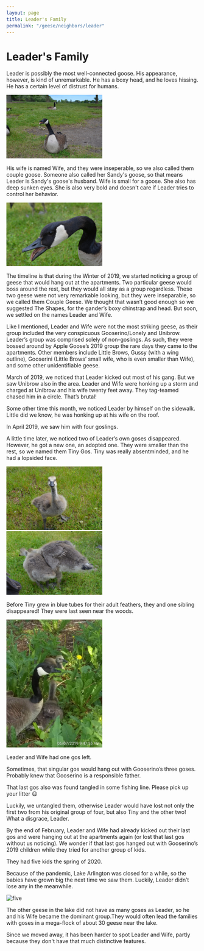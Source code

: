 ```yaml
---
layout: page
title: Leader's Family
permalink: "/geese/neighbors/leader"
--- 
```


<h1>Leader's Family</h1>

Leader is possibly the most well-connected goose. His appearance, however, is kind of unremarkable. He has a boxy head, and he loves hissing. He has a certain level of distrust for humans. 

<img src="/images/geese/leader/hiss.jpg" alt="hiss" style="height: 50%; width: 50%;"/>


His wife is named Wife, and they were inseperable, so we also called them couple goose. Someone also called her Sandy's goose, so that means Leader is Sandy's goose's husband. Wife is small for a goose. She also has deep sunken eyes. She is also very bold and doesn't care if Leader tries to control her behavior.

<img src="/images/geese/leader/wife.jpg" alt="wife" style="height: 50%; width: 50%;"/>


The timeline is that during the Winter of 2019, we started noticing a group of geese that would hang out at the apartments. Two particular geese would boss around the rest, but they would all stay as a group regardless. These two geese were not very remarkable looking, but they were inseparable, so we called them Couple Geese. We thought that wasn’t good enough so we suggested The Shapes, for the gander’s boxy chinstrap and head. But soon, we settled on the names Leader and Wife.


Like I mentioned, Leader and Wife were not the most striking geese, as their group included the very conspicuous Gooserino/Lonely and Unibrow. Leader’s group was comprised solely of non-goslings. As such, they were bossed around by Apple Goose’s 2019 group the rare days they came to the apartments. Other members include Little Brows, Gussy (with a wing outline), Gooserini (Little Brows’ small wife, who is even smaller than Wife), and some other unidentifiable geese.


March of 2019, we noticed that Leader kicked out most of his gang. But we saw Unibrow also in the area. Leader and Wife were honking up a storm and charged at Unibrow and his wife twenty feet away. They tag-teamed chased him in a circle. That’s brutal!
    
Some other time this month, we noticed Leader by himself on the sidewalk. Little did we know, he was honking up at his wife on the roof.

In April 2019, we saw him with four goslings. 

A little time later, we noticed two of Leader’s own goses disappeared. However, he got a new one, an adopted one. They were smaller than the rest, so we named them Tiny Gos. Tiny was really absentminded, and he had a lopsided face.

<img src="/images/geese/leader/tiny.jpg" alt="tiny" style="height: 50%; width: 50%;"/>
<img src="/images/geese/leader/tiny2.jpg" alt="tiny2" style="height: 50%; width: 50%;"/>



Before Tiny grew in blue tubes for their adult feathers, they and one sibling disappeared! They were last seen near the woods.

<img src="/images/geese/leader/disaster.jpg" alt="disaster" style="height: 50%; width: 50%;"/>

Leader and Wife had one gos left.

Sometimes, that singular gos would hang out with Gooserino’s three goses. Probably knew that Gooserino is a responsible father.

That last gos also was found tangled in some fishing line. Please pick up your litter 😦

Luckily, we untangled them, otherwise Leader would have lost not only the first two from his original group of four, but also Tiny and the other two! What a disgrace, Leader.

By the end of February, Leader and Wife had already kicked out their last gos and were hanging out at the apartments again (or lost that last gos without us noticing). We wonder if that last gos hanged out with Gooserino’s 2019 children while they tried for another group of kids.

They had five kids the spring of 2020.

Because of the pandemic, Lake Arlington was closed for a while, so the babies have grown big the next time we saw them. Luckily, Leader didn’t lose any in the meanwhile.

<img src="/images/geese/leader/five.jpg" alt="five" style="height: 50%; width: 50%;"/>

The other geese in the lake did not have as many goses as Leader, so he and his Wife became the dominant group.They would often lead the families with goses in a mega-flock of about 30 geese near the lake.

Since we moved away, it has been harder to spot Leader and Wife, partly because they don't have that much distinctive features.